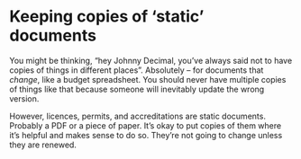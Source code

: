 # Keeping copies of ‘static’ documents

You might be thinking, “hey Johnny Decimal, you’ve always said not to have copies of things in different places”. Absolutely – for documents that _change_, like a budget spreadsheet. You should never have multiple copies of things like that because someone will inevitably update the wrong version.

However, licences, permits, and accreditations are static documents. Probably a PDF or a piece of paper. It’s okay to put copies of them where it’s helpful and makes sense to do so. They’re not going to change unless they are renewed.

